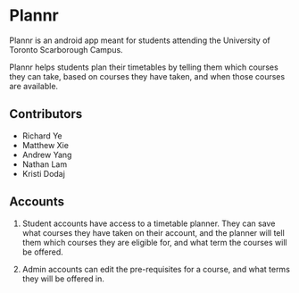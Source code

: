 # Plannr

Plannr is an android app meant for students attending the University of Toronto Scarborough Campus.

Plannr helps students plan their timetables by telling them which courses they can take, 
based on courses they have taken, and when those courses are available.

## Contributors
- Richard Ye
- Matthew Xie
- Andrew Yang
- Nathan Lam
- Kristi Dodaj

## Accounts
1. Student accounts have access to a timetable planner. They can save what courses they have taken on their account,
and the planner will tell them which courses they are eligible for, and what term the courses will be offered.

2. Admin accounts can edit the pre-requisites for a course, and what terms they will be offered in.